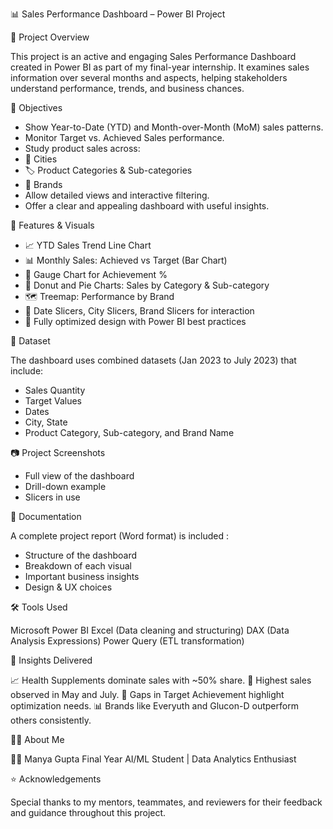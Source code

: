 📊 Sales Performance Dashboard – Power BI Project


📌 Project Overview

This project is an active and engaging Sales Performance Dashboard created in Power BI as part of my final-year internship. It examines sales information over several months and aspects, helping stakeholders understand performance, trends, and business chances.


🎯 Objectives

- Show Year-to-Date (YTD) and Month-over-Month (MoM) sales patterns.
- Monitor Target vs. Achieved Sales performance.
- Study product sales across:
- 📍 Cities
- 🏷️ Product Categories & Sub-categories
- 🧃 Brands
- Allow detailed views and interactive filtering.
- Offer a clear and appealing dashboard with useful insights.
  

🧩 Features & Visuals

- 📈 YTD Sales Trend Line Chart
- 📊 Monthly Sales: Achieved vs Target (Bar Chart)
- 🧭 Gauge Chart for Achievement %
- 🍩 Donut and Pie Charts: Sales by Category & Sub-category
- 🗺️ Treemap: Performance by Brand
- 📅 Date Slicers, City Slicers, Brand Slicers for interaction
- 📑 Fully optimized design with Power BI best practices



📁 Dataset

The dashboard uses combined datasets (Jan 2023 to July 2023) that include:
- Sales Quantity
- Target Values
- Dates
- City, State
- Product Category, Sub-category, and Brand Name


📷 Project Screenshots

- Full view of the dashboard
- Drill-down example
- Slicers in use


📄 Documentation

A complete project report (Word format) is included :
- Structure of the dashboard
- Breakdown of each visual
- Important business insights
- Design & UX choices


🛠️ Tools Used

Microsoft Power BI
Excel (Data cleaning and structuring)
DAX (Data Analysis Expressions)
Power Query (ETL transformation)


🧠 Insights Delivered

📈 Health Supplements dominate sales with ~50% share.
📍 Highest sales observed in May and July.
🎯 Gaps in Target Achievement highlight optimization needs.
📊 Brands like Everyuth and Glucon-D outperform others consistently.


🙋‍♀️ About Me

👩‍💻 Manya Gupta
Final Year AI/ML Student | Data Analytics Enthusiast


⭐ Acknowledgements

Special thanks to my mentors, teammates, and reviewers for their feedback and guidance throughout this project.


